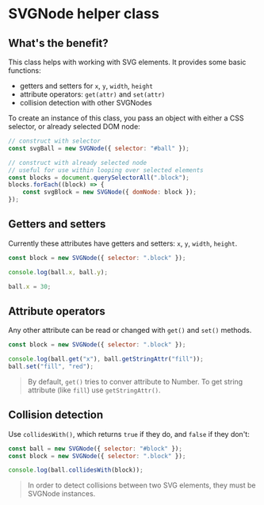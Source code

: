 # SVGNode helper class
## What's the benefit?
This class helps with working with SVG elements. It provides some basic functions:
- getters and setters for `x`, `y`, `width`, `height`
- attribute operators: `get(attr)` and `set(attr)`
- collision detection with other SVGNodes

To create an instance of this class, you pass an object with either a CSS selector, or already selected DOM node:
```js
// construct with selector
const svgBall = new SVGNode({ selector: "#ball" });

// construct with already selected node
// useful for use within looping over selected elements
const blocks = document.querySelectorAll(".block");
blocks.forEach((block) => {
    const svgBlock = new SVGNode({ domNode: block });
});
```

## Getters and setters
Currently these attributes have getters and setters: `x`, `y`, `width`, `height`.
```js
const block = new SVGNode({ selector: ".block" });

console.log(ball.x, ball.y);

ball.x = 30;
```

## Attribute operators
Any other attribute can be read or changed with `get()` and `set()` methods.
```js
const block = new SVGNode({ selector: ".block" });

console.log(ball.get("x"), ball.getStringAttr("fill"));
ball.set("fill", "red");
```

> By default, `get()` tries to conver attribute to Number. To get string attribute (like `fill`) use `getStringAttr()`.






## Collision detection
Use `collidesWith()`, which returns `true` if they do, and `false` if they don't:
```js
const ball = new SVGNode({ selector: "#block" });
const block = new SVGNode({ selector: ".block" });

console.log(ball.collidesWith(block));
```
> In order to detect collisions between two SVG elements, they must be SVGNode instances.
